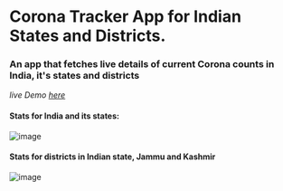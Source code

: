 # Corona Tracker App for Indian States and Districts. 
### An app that fetches live details of current Corona counts in India, it's states and districts
*live Demo [here](https://devsagarkhatri.github.io/corona/)*
#### Stats for India and its states: 
![image](https://user-images.githubusercontent.com/29791684/123161998-b6f63c80-d48d-11eb-86d4-e9e2925d1c12.png)
#### Stats for districts in Indian state, Jammu and Kashmir
![image](https://user-images.githubusercontent.com/29791684/123162189-f0c74300-d48d-11eb-9b0d-2c82a4afce16.png)
